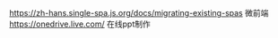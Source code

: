 https://zh-hans.single-spa.js.org/docs/migrating-existing-spas   微前端
https://onedrive.live.com/  在线ppt制作
